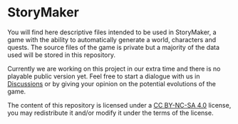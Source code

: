 
# StoryMaker

You will find here descriptive files intended to be used in StoryMaker, a game with the ability to automatically generate a world, characters and quests. The source files of the game is private but a majority of the data used will be stored in this repository.

Currently we are working on this project in our extra time and there is no playable public version yet. Feel free to start a dialogue with us in [Discussions](https://github.com/blue-forest/storymaker/discussions) or by giving your opinion on the potential evolutions of the game.

The content of this repository is licensed under a [CC BY-NC-SA 4.0](/LICENSE) license, you may redistribute it and/or modify it under the terms of the license. 

